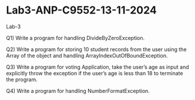 # Lab3-ANP-C9552-13-11-2024
Lab-3


Q1) Write a program for handling DivideByZeroException.

Q2) Write a program for storing 10 student records from the user using the Array of the object and handling ArrayIndexOutOfBoundException.

Q3) Write a program for voting Application, take the user’s age as input and explicitly throw the exception if the user’s age is less than 18 to terminate the program.

Q4) Write a program for handling NumberFormatException.
